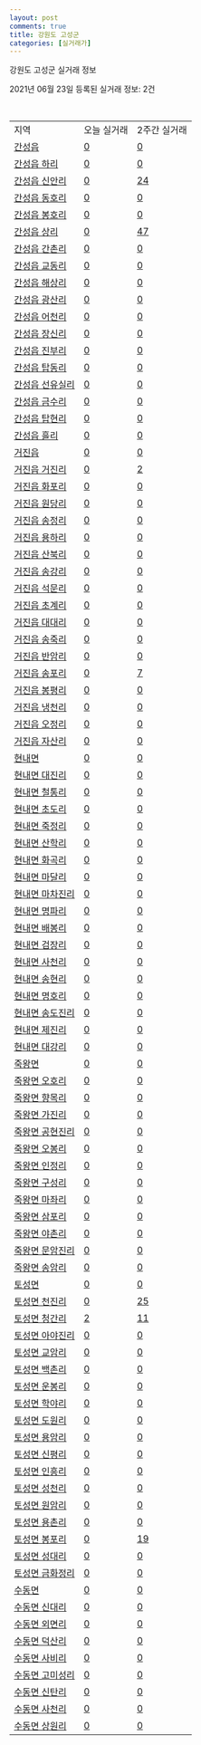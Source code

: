 ```yaml
---
layout: post
comments: true
title: 강원도 고성군
categories: [실거래가]
---
```


강원도 고성군 실거래 정보

2021년 06월 23일 등록된 실거래 정보: 2건

<script type="text/javascript">
  google.charts.load('current', {'packages':['corechart']});
  google.charts.setOnLoadCallback(drawChart);

  function drawChart() {
    var data = google.visualization.arrayToDataTable([['거래일', '매매', '전월세', '전매'], ['2021-02', 0, 1, 0], ['2021-03', 2, 0, 0], ['2021-04', 48, 6, 9], ['2021-05', 22, 3, 27], ['2021-06', 10, 1, 6]]);

    var options = {
      title: '최근 유형별 거래량 추이',
      legend: { position: 'bottom' }
    };

    var chart = new google.visualization.LineChart(document.getElementById('columnchart_material'));
    chart.draw(data, (options));
  }
</script>

<div id="columnchart_material" style="width: 450px; margin-left: -35px"></div>
<br>
<table class="sortable">
  <tr>
    <td>지역</td>
    <td>오늘 실거래</td>
    <td>2주간 실거래</td>
  </tr>

  
  <tr class="item">
    <td><a href="4282025000.html">간성읍</a></td>
    <td><a href="4282025000.html">0</a></td>
    <td><a href="4282025000.html">0</a></td>
  </tr>
    

  <tr class="item">
    <td><a href="4282025021.html">간성읍 하리</a></td>
    <td><a href="4282025021.html">0</a></td>
    <td><a href="4282025021.html">0</a></td>
  </tr>
    

  <tr class="item">
    <td><a href="4282025022.html">간성읍 신안리</a></td>
    <td><a href="4282025022.html">0</a></td>
    <td><a href="4282025022.html">24</a></td>
  </tr>
    

  <tr class="item">
    <td><a href="4282025023.html">간성읍 동호리</a></td>
    <td><a href="4282025023.html">0</a></td>
    <td><a href="4282025023.html">0</a></td>
  </tr>
    

  <tr class="item">
    <td><a href="4282025024.html">간성읍 봉호리</a></td>
    <td><a href="4282025024.html">0</a></td>
    <td><a href="4282025024.html">0</a></td>
  </tr>
    

  <tr class="item">
    <td><a href="4282025025.html">간성읍 상리</a></td>
    <td><a href="4282025025.html">0</a></td>
    <td><a href="4282025025.html">47</a></td>
  </tr>
    

  <tr class="item">
    <td><a href="4282025026.html">간성읍 간촌리</a></td>
    <td><a href="4282025026.html">0</a></td>
    <td><a href="4282025026.html">0</a></td>
  </tr>
    

  <tr class="item">
    <td><a href="4282025027.html">간성읍 교동리</a></td>
    <td><a href="4282025027.html">0</a></td>
    <td><a href="4282025027.html">0</a></td>
  </tr>
    

  <tr class="item">
    <td><a href="4282025028.html">간성읍 해상리</a></td>
    <td><a href="4282025028.html">0</a></td>
    <td><a href="4282025028.html">0</a></td>
  </tr>
    

  <tr class="item">
    <td><a href="4282025029.html">간성읍 광산리</a></td>
    <td><a href="4282025029.html">0</a></td>
    <td><a href="4282025029.html">0</a></td>
  </tr>
    

  <tr class="item">
    <td><a href="4282025030.html">간성읍 어천리</a></td>
    <td><a href="4282025030.html">0</a></td>
    <td><a href="4282025030.html">0</a></td>
  </tr>
    

  <tr class="item">
    <td><a href="4282025031.html">간성읍 장신리</a></td>
    <td><a href="4282025031.html">0</a></td>
    <td><a href="4282025031.html">0</a></td>
  </tr>
    

  <tr class="item">
    <td><a href="4282025032.html">간성읍 진부리</a></td>
    <td><a href="4282025032.html">0</a></td>
    <td><a href="4282025032.html">0</a></td>
  </tr>
    

  <tr class="item">
    <td><a href="4282025033.html">간성읍 탑동리</a></td>
    <td><a href="4282025033.html">0</a></td>
    <td><a href="4282025033.html">0</a></td>
  </tr>
    

  <tr class="item">
    <td><a href="4282025034.html">간성읍 선유실리</a></td>
    <td><a href="4282025034.html">0</a></td>
    <td><a href="4282025034.html">0</a></td>
  </tr>
    

  <tr class="item">
    <td><a href="4282025035.html">간성읍 금수리</a></td>
    <td><a href="4282025035.html">0</a></td>
    <td><a href="4282025035.html">0</a></td>
  </tr>
    

  <tr class="item">
    <td><a href="4282025036.html">간성읍 탑현리</a></td>
    <td><a href="4282025036.html">0</a></td>
    <td><a href="4282025036.html">0</a></td>
  </tr>
    

  <tr class="item">
    <td><a href="4282025037.html">간성읍 흘리</a></td>
    <td><a href="4282025037.html">0</a></td>
    <td><a href="4282025037.html">0</a></td>
  </tr>
    

  <tr class="item">
    <td><a href="4282025300.html">거진읍</a></td>
    <td><a href="4282025300.html">0</a></td>
    <td><a href="4282025300.html">0</a></td>
  </tr>
    

  <tr class="item">
    <td><a href="4282025321.html">거진읍 거진리</a></td>
    <td><a href="4282025321.html">0</a></td>
    <td><a href="4282025321.html">2</a></td>
  </tr>
    

  <tr class="item">
    <td><a href="4282025322.html">거진읍 화포리</a></td>
    <td><a href="4282025322.html">0</a></td>
    <td><a href="4282025322.html">0</a></td>
  </tr>
    

  <tr class="item">
    <td><a href="4282025323.html">거진읍 원당리</a></td>
    <td><a href="4282025323.html">0</a></td>
    <td><a href="4282025323.html">0</a></td>
  </tr>
    

  <tr class="item">
    <td><a href="4282025324.html">거진읍 송정리</a></td>
    <td><a href="4282025324.html">0</a></td>
    <td><a href="4282025324.html">0</a></td>
  </tr>
    

  <tr class="item">
    <td><a href="4282025325.html">거진읍 용하리</a></td>
    <td><a href="4282025325.html">0</a></td>
    <td><a href="4282025325.html">0</a></td>
  </tr>
    

  <tr class="item">
    <td><a href="4282025326.html">거진읍 산북리</a></td>
    <td><a href="4282025326.html">0</a></td>
    <td><a href="4282025326.html">0</a></td>
  </tr>
    

  <tr class="item">
    <td><a href="4282025327.html">거진읍 송강리</a></td>
    <td><a href="4282025327.html">0</a></td>
    <td><a href="4282025327.html">0</a></td>
  </tr>
    

  <tr class="item">
    <td><a href="4282025328.html">거진읍 석문리</a></td>
    <td><a href="4282025328.html">0</a></td>
    <td><a href="4282025328.html">0</a></td>
  </tr>
    

  <tr class="item">
    <td><a href="4282025329.html">거진읍 초계리</a></td>
    <td><a href="4282025329.html">0</a></td>
    <td><a href="4282025329.html">0</a></td>
  </tr>
    

  <tr class="item">
    <td><a href="4282025330.html">거진읍 대대리</a></td>
    <td><a href="4282025330.html">0</a></td>
    <td><a href="4282025330.html">0</a></td>
  </tr>
    

  <tr class="item">
    <td><a href="4282025331.html">거진읍 송죽리</a></td>
    <td><a href="4282025331.html">0</a></td>
    <td><a href="4282025331.html">0</a></td>
  </tr>
    

  <tr class="item">
    <td><a href="4282025332.html">거진읍 반암리</a></td>
    <td><a href="4282025332.html">0</a></td>
    <td><a href="4282025332.html">0</a></td>
  </tr>
    

  <tr class="item">
    <td><a href="4282025333.html">거진읍 송포리</a></td>
    <td><a href="4282025333.html">0</a></td>
    <td><a href="4282025333.html">7</a></td>
  </tr>
    

  <tr class="item">
    <td><a href="4282025334.html">거진읍 봉평리</a></td>
    <td><a href="4282025334.html">0</a></td>
    <td><a href="4282025334.html">0</a></td>
  </tr>
    

  <tr class="item">
    <td><a href="4282025335.html">거진읍 냉천리</a></td>
    <td><a href="4282025335.html">0</a></td>
    <td><a href="4282025335.html">0</a></td>
  </tr>
    

  <tr class="item">
    <td><a href="4282025336.html">거진읍 오정리</a></td>
    <td><a href="4282025336.html">0</a></td>
    <td><a href="4282025336.html">0</a></td>
  </tr>
    

  <tr class="item">
    <td><a href="4282025337.html">거진읍 자산리</a></td>
    <td><a href="4282025337.html">0</a></td>
    <td><a href="4282025337.html">0</a></td>
  </tr>
    

  <tr class="item">
    <td><a href="4282031000.html">현내면</a></td>
    <td><a href="4282031000.html">0</a></td>
    <td><a href="4282031000.html">0</a></td>
  </tr>
    

  <tr class="item">
    <td><a href="4282031021.html">현내면 대진리</a></td>
    <td><a href="4282031021.html">0</a></td>
    <td><a href="4282031021.html">0</a></td>
  </tr>
    

  <tr class="item">
    <td><a href="4282031022.html">현내면 철통리</a></td>
    <td><a href="4282031022.html">0</a></td>
    <td><a href="4282031022.html">0</a></td>
  </tr>
    

  <tr class="item">
    <td><a href="4282031023.html">현내면 초도리</a></td>
    <td><a href="4282031023.html">0</a></td>
    <td><a href="4282031023.html">0</a></td>
  </tr>
    

  <tr class="item">
    <td><a href="4282031024.html">현내면 죽정리</a></td>
    <td><a href="4282031024.html">0</a></td>
    <td><a href="4282031024.html">0</a></td>
  </tr>
    

  <tr class="item">
    <td><a href="4282031025.html">현내면 산학리</a></td>
    <td><a href="4282031025.html">0</a></td>
    <td><a href="4282031025.html">0</a></td>
  </tr>
    

  <tr class="item">
    <td><a href="4282031026.html">현내면 화곡리</a></td>
    <td><a href="4282031026.html">0</a></td>
    <td><a href="4282031026.html">0</a></td>
  </tr>
    

  <tr class="item">
    <td><a href="4282031027.html">현내면 마달리</a></td>
    <td><a href="4282031027.html">0</a></td>
    <td><a href="4282031027.html">0</a></td>
  </tr>
    

  <tr class="item">
    <td><a href="4282031028.html">현내면 마차진리</a></td>
    <td><a href="4282031028.html">0</a></td>
    <td><a href="4282031028.html">0</a></td>
  </tr>
    

  <tr class="item">
    <td><a href="4282031029.html">현내면 명파리</a></td>
    <td><a href="4282031029.html">0</a></td>
    <td><a href="4282031029.html">0</a></td>
  </tr>
    

  <tr class="item">
    <td><a href="4282031030.html">현내면 배봉리</a></td>
    <td><a href="4282031030.html">0</a></td>
    <td><a href="4282031030.html">0</a></td>
  </tr>
    

  <tr class="item">
    <td><a href="4282031032.html">현내면 검장리</a></td>
    <td><a href="4282031032.html">0</a></td>
    <td><a href="4282031032.html">0</a></td>
  </tr>
    

  <tr class="item">
    <td><a href="4282031033.html">현내면 사천리</a></td>
    <td><a href="4282031033.html">0</a></td>
    <td><a href="4282031033.html">0</a></td>
  </tr>
    

  <tr class="item">
    <td><a href="4282031034.html">현내면 송현리</a></td>
    <td><a href="4282031034.html">0</a></td>
    <td><a href="4282031034.html">0</a></td>
  </tr>
    

  <tr class="item">
    <td><a href="4282031035.html">현내면 명호리</a></td>
    <td><a href="4282031035.html">0</a></td>
    <td><a href="4282031035.html">0</a></td>
  </tr>
    

  <tr class="item">
    <td><a href="4282031036.html">현내면 송도진리</a></td>
    <td><a href="4282031036.html">0</a></td>
    <td><a href="4282031036.html">0</a></td>
  </tr>
    

  <tr class="item">
    <td><a href="4282031037.html">현내면 제진리</a></td>
    <td><a href="4282031037.html">0</a></td>
    <td><a href="4282031037.html">0</a></td>
  </tr>
    

  <tr class="item">
    <td><a href="4282031038.html">현내면 대강리</a></td>
    <td><a href="4282031038.html">0</a></td>
    <td><a href="4282031038.html">0</a></td>
  </tr>
    

  <tr class="item">
    <td><a href="4282032000.html">죽왕면</a></td>
    <td><a href="4282032000.html">0</a></td>
    <td><a href="4282032000.html">0</a></td>
  </tr>
    

  <tr class="item">
    <td><a href="4282032021.html">죽왕면 오호리</a></td>
    <td><a href="4282032021.html">0</a></td>
    <td><a href="4282032021.html">0</a></td>
  </tr>
    

  <tr class="item">
    <td><a href="4282032022.html">죽왕면 향목리</a></td>
    <td><a href="4282032022.html">0</a></td>
    <td><a href="4282032022.html">0</a></td>
  </tr>
    

  <tr class="item">
    <td><a href="4282032023.html">죽왕면 가진리</a></td>
    <td><a href="4282032023.html">0</a></td>
    <td><a href="4282032023.html">0</a></td>
  </tr>
    

  <tr class="item">
    <td><a href="4282032024.html">죽왕면 공현진리</a></td>
    <td><a href="4282032024.html">0</a></td>
    <td><a href="4282032024.html">0</a></td>
  </tr>
    

  <tr class="item">
    <td><a href="4282032025.html">죽왕면 오봉리</a></td>
    <td><a href="4282032025.html">0</a></td>
    <td><a href="4282032025.html">0</a></td>
  </tr>
    

  <tr class="item">
    <td><a href="4282032026.html">죽왕면 인정리</a></td>
    <td><a href="4282032026.html">0</a></td>
    <td><a href="4282032026.html">0</a></td>
  </tr>
    

  <tr class="item">
    <td><a href="4282032027.html">죽왕면 구성리</a></td>
    <td><a href="4282032027.html">0</a></td>
    <td><a href="4282032027.html">0</a></td>
  </tr>
    

  <tr class="item">
    <td><a href="4282032028.html">죽왕면 마좌리</a></td>
    <td><a href="4282032028.html">0</a></td>
    <td><a href="4282032028.html">0</a></td>
  </tr>
    

  <tr class="item">
    <td><a href="4282032029.html">죽왕면 삼포리</a></td>
    <td><a href="4282032029.html">0</a></td>
    <td><a href="4282032029.html">0</a></td>
  </tr>
    

  <tr class="item">
    <td><a href="4282032030.html">죽왕면 야촌리</a></td>
    <td><a href="4282032030.html">0</a></td>
    <td><a href="4282032030.html">0</a></td>
  </tr>
    

  <tr class="item">
    <td><a href="4282032031.html">죽왕면 문암진리</a></td>
    <td><a href="4282032031.html">0</a></td>
    <td><a href="4282032031.html">0</a></td>
  </tr>
    

  <tr class="item">
    <td><a href="4282032032.html">죽왕면 송암리</a></td>
    <td><a href="4282032032.html">0</a></td>
    <td><a href="4282032032.html">0</a></td>
  </tr>
    

  <tr class="item">
    <td><a href="4282033000.html">토성면</a></td>
    <td><a href="4282033000.html">0</a></td>
    <td><a href="4282033000.html">0</a></td>
  </tr>
    

  <tr class="item">
    <td><a href="4282033021.html">토성면 천진리</a></td>
    <td><a href="4282033021.html">0</a></td>
    <td><a href="4282033021.html">25</a></td>
  </tr>
    

  <tr class="item">
    <td><a href="4282033022.html">토성면 청간리</a></td>
    <td><a href="4282033022.html">2</a></td>
    <td><a href="4282033022.html">11</a></td>
  </tr>
    

  <tr class="item">
    <td><a href="4282033023.html">토성면 아야진리</a></td>
    <td><a href="4282033023.html">0</a></td>
    <td><a href="4282033023.html">0</a></td>
  </tr>
    

  <tr class="item">
    <td><a href="4282033024.html">토성면 교암리</a></td>
    <td><a href="4282033024.html">0</a></td>
    <td><a href="4282033024.html">0</a></td>
  </tr>
    

  <tr class="item">
    <td><a href="4282033025.html">토성면 백촌리</a></td>
    <td><a href="4282033025.html">0</a></td>
    <td><a href="4282033025.html">0</a></td>
  </tr>
    

  <tr class="item">
    <td><a href="4282033026.html">토성면 운봉리</a></td>
    <td><a href="4282033026.html">0</a></td>
    <td><a href="4282033026.html">0</a></td>
  </tr>
    

  <tr class="item">
    <td><a href="4282033027.html">토성면 학야리</a></td>
    <td><a href="4282033027.html">0</a></td>
    <td><a href="4282033027.html">0</a></td>
  </tr>
    

  <tr class="item">
    <td><a href="4282033028.html">토성면 도원리</a></td>
    <td><a href="4282033028.html">0</a></td>
    <td><a href="4282033028.html">0</a></td>
  </tr>
    

  <tr class="item">
    <td><a href="4282033029.html">토성면 용암리</a></td>
    <td><a href="4282033029.html">0</a></td>
    <td><a href="4282033029.html">0</a></td>
  </tr>
    

  <tr class="item">
    <td><a href="4282033030.html">토성면 신평리</a></td>
    <td><a href="4282033030.html">0</a></td>
    <td><a href="4282033030.html">0</a></td>
  </tr>
    

  <tr class="item">
    <td><a href="4282033031.html">토성면 인흥리</a></td>
    <td><a href="4282033031.html">0</a></td>
    <td><a href="4282033031.html">0</a></td>
  </tr>
    

  <tr class="item">
    <td><a href="4282033032.html">토성면 성천리</a></td>
    <td><a href="4282033032.html">0</a></td>
    <td><a href="4282033032.html">0</a></td>
  </tr>
    

  <tr class="item">
    <td><a href="4282033033.html">토성면 원암리</a></td>
    <td><a href="4282033033.html">0</a></td>
    <td><a href="4282033033.html">0</a></td>
  </tr>
    

  <tr class="item">
    <td><a href="4282033034.html">토성면 용촌리</a></td>
    <td><a href="4282033034.html">0</a></td>
    <td><a href="4282033034.html">0</a></td>
  </tr>
    

  <tr class="item">
    <td><a href="4282033035.html">토성면 봉포리</a></td>
    <td><a href="4282033035.html">0</a></td>
    <td><a href="4282033035.html">19</a></td>
  </tr>
    

  <tr class="item">
    <td><a href="4282033036.html">토성면 성대리</a></td>
    <td><a href="4282033036.html">0</a></td>
    <td><a href="4282033036.html">0</a></td>
  </tr>
    

  <tr class="item">
    <td><a href="4282033037.html">토성면 금화정리</a></td>
    <td><a href="4282033037.html">0</a></td>
    <td><a href="4282033037.html">0</a></td>
  </tr>
    

  <tr class="item">
    <td><a href="4282034000.html">수동면</a></td>
    <td><a href="4282034000.html">0</a></td>
    <td><a href="4282034000.html">0</a></td>
  </tr>
    

  <tr class="item">
    <td><a href="4282034021.html">수동면 신대리</a></td>
    <td><a href="4282034021.html">0</a></td>
    <td><a href="4282034021.html">0</a></td>
  </tr>
    

  <tr class="item">
    <td><a href="4282034022.html">수동면 외면리</a></td>
    <td><a href="4282034022.html">0</a></td>
    <td><a href="4282034022.html">0</a></td>
  </tr>
    

  <tr class="item">
    <td><a href="4282034023.html">수동면 덕산리</a></td>
    <td><a href="4282034023.html">0</a></td>
    <td><a href="4282034023.html">0</a></td>
  </tr>
    

  <tr class="item">
    <td><a href="4282034024.html">수동면 사비리</a></td>
    <td><a href="4282034024.html">0</a></td>
    <td><a href="4282034024.html">0</a></td>
  </tr>
    

  <tr class="item">
    <td><a href="4282034025.html">수동면 고미성리</a></td>
    <td><a href="4282034025.html">0</a></td>
    <td><a href="4282034025.html">0</a></td>
  </tr>
    

  <tr class="item">
    <td><a href="4282034026.html">수동면 신탄리</a></td>
    <td><a href="4282034026.html">0</a></td>
    <td><a href="4282034026.html">0</a></td>
  </tr>
    

  <tr class="item">
    <td><a href="4282034027.html">수동면 사천리</a></td>
    <td><a href="4282034027.html">0</a></td>
    <td><a href="4282034027.html">0</a></td>
  </tr>
    

  <tr class="item">
    <td><a href="4282034028.html">수동면 상원리</a></td>
    <td><a href="4282034028.html">0</a></td>
    <td><a href="4282034028.html">0</a></td>
  </tr>
    


</table>


    
